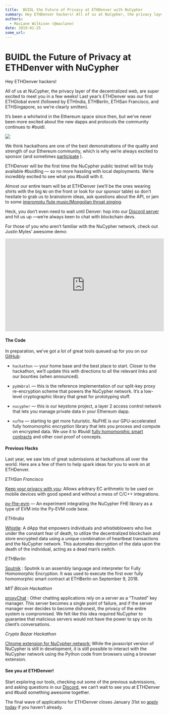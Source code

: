 ```yaml
---
title:  BUIDL the Future of Privacy at ETHDenver with NuCypher
summary: Hey ETHDenver hackers! All of us at NuCypher, the privacy layer of the decentralized web, are super excited to meet you in a few weeks! Last year’s ETHDenver was our first ETHGlobal event (followed by ETHIndia, ETHBerlin, ETHSan Francisco, and ETHSingapore, so we’re clearly smitten). It’s been a whirlwind in the Ethereum space since then, but we’ve never been more excited about the new dapps and protocols the community continues to -buidl. We think hackathons are one of the best demonstrations o
authors:
  - MacLane Wilkison (@maclane)
date: 2019-01-25
some_url: 
---
```


#  BUIDL the Future of Privacy at ETHDenver with NuCypher


Hey ETHDenver hackers!

All of us at NuCypher, the privacy layer of the decentralized web, are super excited to meet you in a few weeks! Last year’s ETHDenver was our first ETHGlobal event (followed by ETHIndia, ETHBerlin, ETHSan Francisco, and ETHSingapore, so we’re clearly smitten).

It’s been a whirlwind in the Ethereum space since then, but we’ve never been more excited about the new dapps and protocols the community continues to #buidl.

![](https://api.beta.kauri.io:443/ipfs/QmXYCxS2arsXPppHHXXSvCEoQJ2YNC41u6EP8YgAruA8HG)

We think hackathons are one of the best demonstrations of the quality and strength of our Ethereum community, which is why we’re always excited to sponsor (and sometimes [participate](https://devpost.com/software/sputnik)
 ).

ETHDenver will be the first time the NuCypher public testnet will be truly available #buidling — so no more hassling with local deployments. We’re incredibly excited to see what you #buidl with it.

Almost our entire team will be at ETHDenver (we’ll be the ones wearing shirts with the big  `NU` on the front or look for our sponsor table) so don’t hesitate to grab us to brainstorm ideas, ask questions about the API, or jam to some 
[impromptu flute music/Mongolian throat singing](https://youtu.be/OuY9WXK61gY).

Heck, you don’t even need to wait until Denver: hop into our [Discord server](https://discord.gg/7rmXa3S) and hit us up —we’re always keen to chat with blockchain devs.

For those of you who aren’t familiar with the NuCypher network, check out Justin Myles’ awesome demo:
<iframe allowfullscreen="" frameborder="0" height="300" scrolling="no" src="https://www.youtube.com/embed/OuY9WXK61gY" width="512"></iframe>


#### The Code
In preparation, we’ve got a lot of great tools queued up for you on our [GitHub](https://github.com/nucypher):

 *  `hackathon` — your home base and the best place to start. Closer to the hackathon, we’ll update this with directions to all the relevant links and our bounties (when announced).

 *  `pyUmbral` — this is the reference implementation of our split-key proxy re-encryption scheme that powers the NuCypher network. It’s a low-level cryptographic library that great for prototyping stuff.

 *  `nucypher` — this is our keystone project, a layer 2 access control network that lets you manage private data in your Ethereum dapp.

 *  `nufhe` — starting to get more futuristic. NuFHE is our GPU-accelerated fully homomorphic encryption library that lets you process and compute on encrypted data. We use it to #buidl [fully homomorphic smart contracts](https://github.com/nucypher/Sputnik) and other cool proof of concepts.

#### Previous Hacks
Last year, we saw lots of great submissions at hackathons all over the world. Here are a few of them to help spark ideas for you to work on at ETHDenver.
 
_ETHSan Francisco_
  
[Keep your privacy with you](https://devpost.com/software/keep-you-privacy-with-you): Allows arbitrary EC arithmetic to be used on mobile devices with good speed and without a mess of C/C++ integrations.
 
[py-fhe-evm](https://devpost.com/software/py-fhe-evm) — An experiment integrating the NuCypher FHE library as a type of EVM into the Py-EVM code base.
 
_ETHIndia_
  
[Whistle](https://devfolio.co/submissions/we-are-calling-our-platform-whistle-we-have-chosen-this-name-as-we-wanted-to-build-a-platform-to-empower-whistleblowers-and-those-who-live-under-constant-fear-of-death): A dApp that empowers individuals and whistleblowers who live under the constant fear of death, to utilize the decentralized blockchain and store encrypted data using a unique combination of heartbeat transactions and the NuCypher network. This automates decryption of the data upon the death of the individual, acting as a dead man’s switch.
 
_ETHBerlin_
  
[Sputnik](https://github.com/nucypher/sputnik)
 : Sputnik is an assembly language and interpreter for Fully Homomorphic Encryption. It was used to execute the first ever fully homomorphic smart contract at ETHBerlin on September 9, 2018.
 
_MIT Bitcoin Hackathon_
    
[proxyChat](https://devpost.com/software/dechat-jh902i)
 : Other chatting applications rely on a server as a “Trusted” key manager. This server becomes a single point of failure, and if the server manager ever decides to become dishonest, the privacy of the entire system is compromised. We felt like this idea required NuCypher to guarantee that malicious servers would not have the power to spy on its client’s conversations.
 
_Crypto Bazar Hackathon_
  
[Chrome extension for NuCypher network:](https://gitlab.com/vanes/nucypher---chromeextesion-with-gui-and-logging)
 While the javascript version of NuCypher is still in development, it is still possible to interact with the NuCypher network using the Python code from browsers using a browser extension.

#### See you at ETHDenver!
Start exploring our tools, checking out some of the previous submissions, and asking questions in our 
[Discord](https://discord.gg/7rmXa3S), we can’t wait to see you at ETHDenver and #buidl something awesome together.

The final wave of applications for ETHDenver closes January 31st so [apply today](https://www.ethdenver.com/) if you haven’t already.
